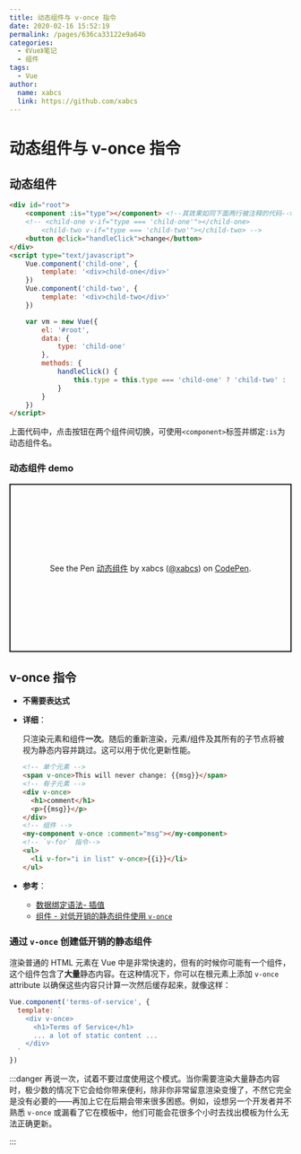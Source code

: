 ```yaml
---
title: 动态组件与 v-once 指令
date: 2020-02-16 15:52:19
permalink: /pages/636ca33122e9a64b
categories:
  - 《Vue》笔记
  - 组件
tags:
  - Vue
author:
  name: xabcs
  link: https://github.com/xabcs
---
```

# 动态组件与 v-once 指令

## 动态组件

```html
<div id="root">
	<component :is="type"></component> <!--其效果如同下面两行被注释的代码-->
	<!-- <child-one v-if="type === 'child-one'"></child-one>
	    <child-two v-if="type === 'child-two'"></child-two> -->
	<button @click="handleClick">change</button>
</div>
<script type="text/javascript">
    Vue.component('child-one', {
        template: '<div>child-one</div>'
    })
    Vue.component('child-two', {
        template: '<div>child-two</div>'
    })

    var vm = new Vue({
        el: '#root',
        data: {
            type: 'child-one'
        },
        methods: {
            handleClick() {
                this.type = this.type === 'child-one' ? 'child-two' : 'child-one'
            }
        }
    })
</script>
```

上面代码中，点击按钮在两个组件间切换，可使用`<component>`标签并绑定`:is`为动态组件名。

### 动态组件 demo

<p class="codepen" data-height="300" data-theme-id="light" data-default-tab="js,result" data-user="xabcs" data-slug-hash="YzXqNMO" style="height: 300px; box-sizing: border-box; display: flex; align-items: center; justify-content: center; border: 2px solid; margin: 1em 0; padding: 1em;" data-pen-title="动态组件">
  <span>See the Pen <a href="https://codepen.io/xabcs/pen/YzXqNMO">
  动态组件</a> by xabcs (<a href="https://codepen.io/xabcs">@xabcs</a>)
  on <a href="https://codepen.io">CodePen</a>.</span>
</p>
<script async src="https://static.codepen.io/assets/embed/ei.js"></script>



## v-once 指令

- **不需要表达式**

- **详细**：

  只渲染元素和组件**一次**。随后的重新渲染，元素/组件及其所有的子节点将被视为静态内容并跳过。这可以用于优化更新性能。

  ```html
  <!-- 单个元素 -->
  <span v-once>This will never change: {{msg}}</span>
  <!-- 有子元素 -->
  <div v-once>
    <h1>comment</h1>
    <p>{{msg}}</p>
  </div>
  <!-- 组件 -->
  <my-component v-once :comment="msg"></my-component>
  <!-- `v-for` 指令-->
  <ul>
    <li v-for="i in list" v-once>{{i}}</li>
  </ul>
  ```

- **参考**：

  - [数据绑定语法- 插值](https://cn.vuejs.org/v2/guide/syntax.html#插值)
  - [组件 - 对低开销的静态组件使用 `v-once`](https://cn.vuejs.org/v2/guide/components-edge-cases.html#通过-v-once-创建低开销的静态组件)



### 通过 `v-once` 创建低开销的静态组件

渲染普通的 HTML 元素在 Vue 中是非常快速的，但有的时候你可能有一个组件，这个组件包含了**大量**静态内容。在这种情况下，你可以在根元素上添加 `v-once` attribute 以确保这些内容只计算一次然后缓存起来，就像这样：

```js
Vue.component('terms-of-service', {
  template: `
    <div v-once>
      <h1>Terms of Service</h1>
      ... a lot of static content ...
    </div>
  `
})
```



:::danger
再说一次，试着不要过度使用这个模式。当你需要渲染大量静态内容时，极少数的情况下它会给你带来便利，除非你非常留意渲染变慢了，不然它完全是没有必要的——再加上它在后期会带来很多困惑。例如，设想另一个开发者并不熟悉 `v-once` 或漏看了它在模板中，他们可能会花很多个小时去找出模板为什么无法正确更新。

:::
